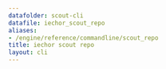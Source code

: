 ```yaml
---
datafolder: scout-cli
datafile: iechor_scout_repo
aliases:
- /engine/reference/commandline/scout_repo
title: iechor scout repo
layout: cli
---
```


<!--
This page is automatically generated from iEchor's source code. If you want to
suggest a change to the text that appears here, open a ticket in the source
repository on GitHub:

https://github.com/iechor/scout-cli
-->

